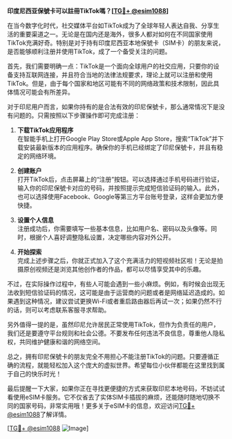 **印度尼西亚保號卡可以註冊TikTok嗎？[[TG💪+ @esim1088](https://t.me/s/esim1088)]**

在当今数字化时代，社交媒体平台如TikTok成为了全球年轻人表达自我、分享生活的重要渠道之一。无论是在国内还是海外，很多人都对如何在不同国家使用TikTok充满好奇。特别是对于持有印度尼西亚本地保號卡（SIM卡）的朋友来说，是否能够顺利注册并使用TikTok，成了一个备受关注的问题。

首先，我们需要明确一点：TikTok是一个面向全球用户的社交应用，只要你的设备支持互联网连接，并且符合当地的法律法规要求，理论上就可以注册和使用TikTok。但是，由于每个国家和地区可能有不同的网络政策和技术限制，因此具体情况可能会有所差异。

对于印尼用户而言，如果你持有的是合法有效的印尼保號卡，那么通常情况下是没有问题的。只需按照以下步骤操作即可完成注册：

1. **下载TikTok应用程序**  
   在智能手机上打开Google Play Store或Apple App Store，搜索“TikTok”并下载安装最新版本的应用程序。确保你的手机已经绑定了印尼保號卡，并且有稳定的网络环境。

2. **创建账户**  
   打开TikTok后，点击屏幕上的“注册”按钮。可以选择通过手机号码进行验证，输入你的印尼保號卡对应的号码，并按照提示完成短信验证码的输入。此外，也可以选择使用Facebook、Google等第三方平台账号登录，这样会更加方便快捷。

3. **设置个人信息**  
   注册成功后，你需要填写一些基本信息，比如用户名、密码以及头像等。同时，根据个人喜好调整隐私设置，决定哪些内容对外公开。

4. **开始探索**  
   完成上述步骤之后，你就正式加入了这个充满活力的短视频社区啦！无论是拍摄原创视频还是浏览其他创作者的作品，都可以尽情享受其中的乐趣。

不过，在实际操作过程中，有些人可能会遇到一些小麻烦。例如，有时候会出现无法收到短信验证码的情况，这可能是由于运营商的问题或者是网络延迟造成的。如果遇到这种情况，建议尝试更换Wi-Fi或者重启路由器后再试一次；如果仍然不行的话，则可以考虑联系客服寻求帮助。

另外值得一提的是，虽然印尼允许居民正常使用TikTok，但作为负责任的用户，我们还是要遵守平台规则和社会公德。不要发布任何违法不良信息，尊重他人隐私权，共同维护健康和谐的网络空间。

总之，拥有印尼保號卡的朋友完全不用担心不能注册TikTok的问题。只要遵循正确的流程，就能轻松加入这个庞大的虚拟世界。希望每位小伙伴都能在这里找到属于自己的快乐时光！

最后提醒一下大家，如果你正在寻找更便捷的方式来获取印尼本地号码，不妨试试看使用eSIM卡服务。它不仅省去了实体SIM卡插拔的麻烦，还能随时随地切换不同的国家号码，非常实用哦！更多关于eSIM卡的信息，欢迎访问[TG💪+ @esim1088](https://t.me/s/esim1088)了解详情。

[[TG💪+ @esim1088](https://t.me/s/esim1088) ![Image](https://i.postimg.cc/4NQfJmqS/Snipaste-2025-05-13-00-14-12.png)]